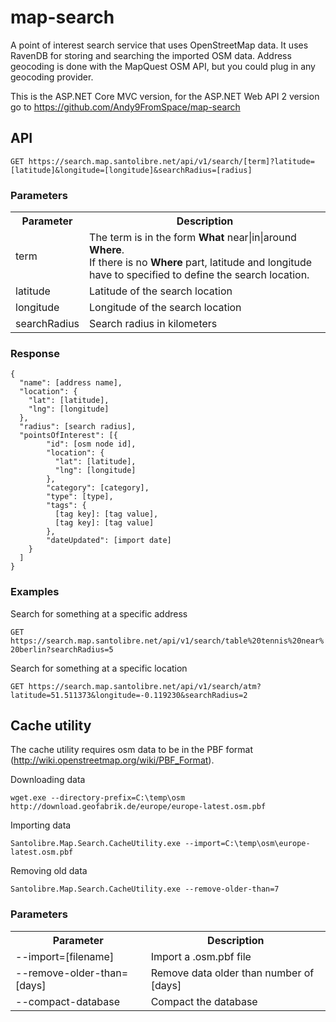 # map-search

A point of interest search service that uses OpenStreetMap data. It uses RavenDB for storing and searching the imported OSM data. Address geocoding is done with the MapQuest OSM API, but you could plug in any geocoding provider.

This is the ASP.NET Core MVC version, for the ASP.NET Web API 2 version go to https://github.com/Andy9FromSpace/map-search

## API

```GET https://search.map.santolibre.net/api/v1/search/[term]?latitude=[latitude]&longitude=[longitude]&searchRadius=[radius]```

### Parameters

<table>
    <tr>
      <th>Parameter</th>
      <th>Description</th>
    </tr>
    <tr>
      <td>term</td>
      <td>The term is in the form <strong>What</strong> near|in|around <strong>Where</strong>.<br />If there is no <strong>Where</strong> part, latitude and longitude have to specified to define the search location.</td>
    </tr>
    <tr>
      <td>latitude</td>
      <td>Latitude of the search location</td>
    </tr>
    <tr>
      <td>longitude</td>
      <td>Longitude of the search location</td>
    </tr>
    <tr>
      <td>searchRadius</td>
      <td>Search radius in kilometers</td>
    </tr>
</table>

### Response

```
{
  "name": [address name],
  "location": {
    "lat": [latitude],
    "lng": [longitude]
  },
  "radius": [search radius],
  "pointsOfInterest": [{
        "id": [osm node id],
        "location": {
          "lat": [latitude],
          "lng": [longitude]
        },
        "category": [category],
        "type": [type],
        "tags": {
          [tag key]: [tag value],
          [tag key]: [tag value]
        },
        "dateUpdated": [import date]
    }
  ]
}
```

### Examples

Search for something at a specific address

```GET https://search.map.santolibre.net/api/v1/search/table%20tennis%20near%20berlin?searchRadius=5```

Search for something at a specific location

```GET https://search.map.santolibre.net/api/v1/search/atm?latitude=51.511373&longitude=-0.119230&searchRadius=2```

## Cache utility

The cache utility requires osm data to be in the PBF format (http://wiki.openstreetmap.org/wiki/PBF_Format).

Downloading data 

```wget.exe --directory-prefix=C:\temp\osm http://download.geofabrik.de/europe/europe-latest.osm.pbf```

Importing data

```Santolibre.Map.Search.CacheUtility.exe --import=C:\temp\osm\europe-latest.osm.pbf```

Removing old data

```Santolibre.Map.Search.CacheUtility.exe --remove-older-than=7```

### Parameters

<table>
    <tr>
      <th>Parameter</th>
      <th>Description</th>
    </tr>
    <tr>
      <td>--import=[filename]</td>
      <td>Import a .osm.pbf file</td>
    </tr>
    <tr>
      <td>--remove-older-than=[days]</td>
      <td>Remove data older than number of [days]</td>
    </tr>
    <tr>
      <td>--compact-database</td>
      <td>Compact the database</td>
    </tr>
</table>
